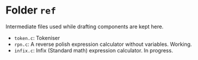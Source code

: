 # Folder `ref`
Intermediate files used while drafting components are kept here.

- `token.c`: Tokeniser
- `rpn.c`: A reverse polish expression calculator without variables. Working.
- `infix.c`: Infix (Standard math) expression calculator. In progress.

